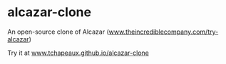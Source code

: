 alcazar-clone
=============

An open-source clone of Alcazar (www.theincrediblecompany.com/try-alcazar)

Try it at www.tchapeaux.github.io/alcazar-clone
